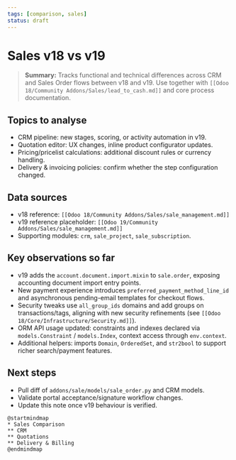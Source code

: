 ```yaml
---
tags: [comparison, sales]
status: draft
---
```

# Sales v18 vs v19

> **Summary:** Tracks functional and technical differences across CRM and Sales Order flows between v18 and v19. Use together with `[[Odoo 18/Community Addons/Sales/lead_to_cash.md]]` and core process documentation.

## Topics to analyse
- CRM pipeline: new stages, scoring, or activity automation in v19.
- Quotation editor: UX changes, inline product configurator updates.
- Pricing/pricelist calculations: additional discount rules or currency handling.
- Delivery & invoicing policies: confirm whether the step configuration changed.

## Data sources
- v18 reference: `[[Odoo 18/Community Addons/Sales/sale_management.md]]`
- v19 reference placeholder: `[[Odoo 19/Community Addons/Sales/sale_management.md]]`
- Supporting modules: `crm`, `sale_project`, `sale_subscription`.

## Key observations so far
- v19 adds the `account.document.import.mixin` to `sale.order`, exposing accounting document import entry points.
- New payment experience introduces `preferred_payment_method_line_id` and asynchronous pending-email templates for checkout flows.
- Security tweaks use `all_group_ids` domains and add groups on transactions/tags, aligning with new security refinements (see `[[Odoo 18/Core/Infrastructure/Security.md]]`).
- ORM API usage updated: constraints and indexes declared via `models.Constraint` / `models.Index`, context access through `env.context`.
- Additional helpers: imports `Domain`, `OrderedSet`, and `str2bool` to support richer search/payment features.

## Next steps
- Pull diff of `addons/sale/models/sale_order.py` and CRM models.
- Validate portal acceptance/signature workflow changes.
- Update this note once v19 behaviour is verified.

```plantuml
@startmindmap
* Sales Comparison
** CRM
** Quotations
** Delivery & Billing
@endmindmap
```
